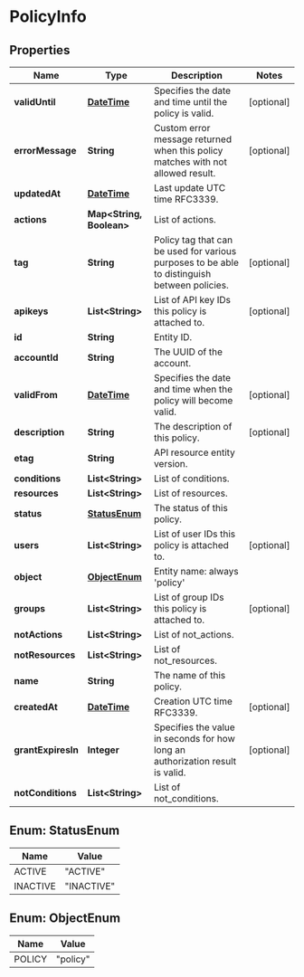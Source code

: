 
# PolicyInfo

## Properties
Name | Type | Description | Notes
------------ | ------------- | ------------- | -------------
**validUntil** | [**DateTime**](DateTime.md) | Specifies the date and time until the policy is valid. |  [optional]
**errorMessage** | **String** | Custom error message returned when this policy matches with not allowed result. |  [optional]
**updatedAt** | [**DateTime**](DateTime.md) | Last update UTC time RFC3339. | 
**actions** | **Map&lt;String, Boolean&gt;** | List of actions. | 
**tag** | **String** | Policy tag that can be used for various purposes to be able to distinguish between policies. |  [optional]
**apikeys** | **List&lt;String&gt;** | List of API key IDs this policy is attached to. |  [optional]
**id** | **String** | Entity ID. | 
**accountId** | **String** | The UUID of the account. | 
**validFrom** | [**DateTime**](DateTime.md) | Specifies the date and time when the policy will become valid. |  [optional]
**description** | **String** | The description of this policy. |  [optional]
**etag** | **String** | API resource entity version. | 
**conditions** | **List&lt;String&gt;** | List of conditions. | 
**resources** | **List&lt;String&gt;** | List of resources. | 
**status** | [**StatusEnum**](#StatusEnum) | The status of this policy. | 
**users** | **List&lt;String&gt;** | List of user IDs this policy is attached to. |  [optional]
**object** | [**ObjectEnum**](#ObjectEnum) | Entity name: always &#39;policy&#39; | 
**groups** | **List&lt;String&gt;** | List of group IDs this policy is attached to. |  [optional]
**notActions** | **List&lt;String&gt;** | List of not_actions. | 
**notResources** | **List&lt;String&gt;** | List of not_resources. | 
**name** | **String** | The name of this policy. | 
**createdAt** | [**DateTime**](DateTime.md) | Creation UTC time RFC3339. |  [optional]
**grantExpiresIn** | **Integer** | Specifies the value in seconds for how long an authorization result is valid. |  [optional]
**notConditions** | **List&lt;String&gt;** | List of not_conditions. | 


<a name="StatusEnum"></a>
## Enum: StatusEnum
Name | Value
---- | -----
ACTIVE | &quot;ACTIVE&quot;
INACTIVE | &quot;INACTIVE&quot;


<a name="ObjectEnum"></a>
## Enum: ObjectEnum
Name | Value
---- | -----
POLICY | &quot;policy&quot;



